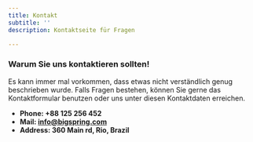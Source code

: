 ```yaml
---
title: Kontakt
subtitle: ''
description: Kontaktseite für Fragen

---
```

### Warum Sie uns kontaktieren sollten!

Es kann immer mal vorkommen, dass etwas nicht verständlich genug beschrieben wurde. Falls Fragen bestehen, können Sie gerne das Kontaktformular benutzen oder uns unter diesen Kontaktdaten erreichen.

* **Phone: +88 125 256 452**
* **Mail: info@bigspring.com**
* **Address: 360 Main rd, Rio, Brazil**